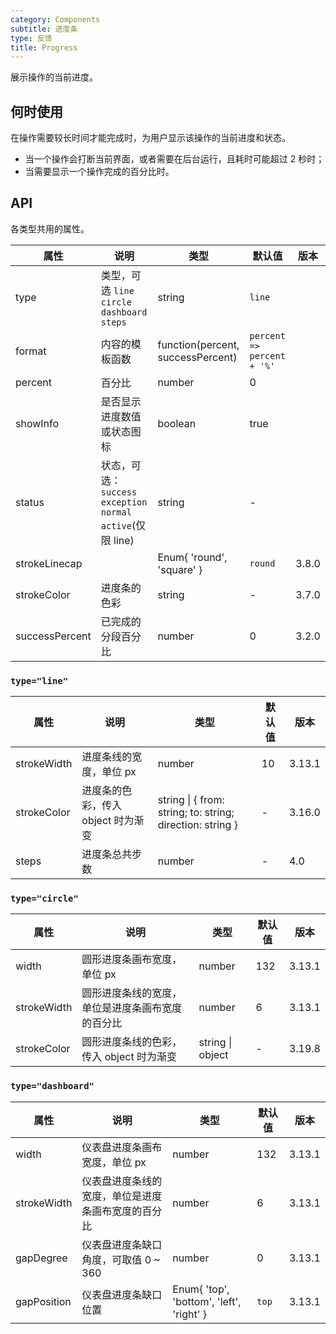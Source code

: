```yaml
---
category: Components
subtitle: 进度条
type: 反馈
title: Progress
---
```


展示操作的当前进度。

## 何时使用

在操作需要较长时间才能完成时，为用户显示该操作的当前进度和状态。

- 当一个操作会打断当前界面，或者需要在后台运行，且耗时可能超过 2 秒时；
- 当需要显示一个操作完成的百分比时。

## API

各类型共用的属性。

| 属性 | 说明 | 类型 | 默认值 | 版本 |
| --- | --- | --- | --- | --- |
| type | 类型，可选 `line` `circle` `dashboard` `steps` | string | `line` |  |
| format | 内容的模板函数 | function(percent, successPercent) | `percent => percent + '%'` |  |
| percent | 百分比 | number | 0 |  |
| showInfo | 是否显示进度数值或状态图标 | boolean | true |  |
| status | 状态，可选：`success` `exception` `normal` `active`(仅限 line) | string | - |  |
| strokeLinecap |  | Enum{ 'round', 'square' } | `round` | 3.8.0 |
| strokeColor | 进度条的色彩 | string | - | 3.7.0 |
| successPercent | 已完成的分段百分比 | number | 0 | 3.2.0 |

### `type="line"`

| 属性 | 说明 | 类型 | 默认值 | 版本 |
| --- | --- | --- | --- | --- |
| strokeWidth | 进度条线的宽度，单位 px | number | 10 | 3.13.1 |
| strokeColor | 进度条的色彩，传入 object 时为渐变 | string \| { from: string; to: string; direction: string } | - | 3.16.0 |
| steps | 进度条总共步数 | number | - | 4.0 |

### `type="circle"`

| 属性 | 说明 | 类型 | 默认值 | 版本 |
| --- | --- | --- | --- | --- |
| width | 圆形进度条画布宽度，单位 px | number | 132 | 3.13.1 |
| strokeWidth | 圆形进度条线的宽度，单位是进度条画布宽度的百分比 | number | 6 | 3.13.1 |
| strokeColor | 圆形进度条线的色彩，传入 object 时为渐变 | string \| object | - | 3.19.8 |

### `type="dashboard"`

| 属性 | 说明 | 类型 | 默认值 | 版本 |
| --- | --- | --- | --- | --- |
| width | 仪表盘进度条画布宽度，单位 px | number | 132 | 3.13.1 |
| strokeWidth | 仪表盘进度条线的宽度，单位是进度条画布宽度的百分比 | number | 6 | 3.13.1 |
| gapDegree | 仪表盘进度条缺口角度，可取值 0 ~ 360 | number | 0 | 3.13.1 |
| gapPosition | 仪表盘进度条缺口位置 | Enum{ 'top', 'bottom', 'left', 'right' } | `top` | 3.13.1 |
